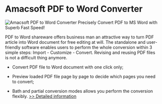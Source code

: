 # Amacsoft PDF to Word Converter
![Amacsoft PDF to Word Converter](https://mycommerce.akamaized.net/api/pimages/P300924630/BIG/300924630.PNG)
Precisely Convert PDF to MS Word with Superb Fast Speed!

PDF to Word shareware offers business man an attractive way to turn PDF article into Word document for free editing at will. The standalone and user-friendly software enables users to perform the whole conversion within 3 simple steps: Import - Customize - Convert. Revising and reusing PDF files is not a difficult thing anymore.

* Convert PDF file to Word document with one click only;

* Preview loaded PDF file page by page to decide which pages you need to convert;

* Bath and partial conversion modes allows you perform the conversion flexibly.
[>> Detailed information](https://secure.shareit.com/shareit/product.html?productid=300924630&affiliateid=200057808)